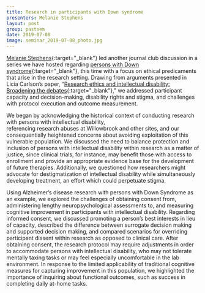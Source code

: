 ```yaml
---
title: Research in participants with Down syndrome
presenters: Melanie Stephens
layout: post
group: pastsem
date: 2019-07-08
image: seminar_2019-07-08_photo.jpg
---
```


[Melanie Stephens](https://profiles.ucsf.edu/melanie.stephens){:target="_blank"} led another journal club discussion 
in a series we have hosted regarding [persons with Down syndrome](https://decisionlab.ucsf.edu/pastsem/2019-02-25_down-syndrome-alzheimers/){:target="_blank"}, this time 
with a focus on ethical predicaments that arise in the research setting. Drawing from arguments presented in Licia Carlson’s 
paper, “[Research ethics and intellectual disability: Broadening the debates](https://www.ncbi.nlm.nih.gov/pmc/articles/PMC3767215/){:target="_blank"}," 
we addressed participant capacity and decision-making, disability rights and stigma, and challenges with protocol execution 
and outcome measurement.

We began by acknowledging the historical context of conducting research with persons with intellectual disability,  
referencing research abuses at Willowbrook and other sites, and our consequentially heightened concerns about avoiding 
exploitation of this vulnerable population. We discussed the need to balance protection and inclusion of persons with 
intellectual disability within research as a matter of justice, since clinical trials, for instance, may 
benefit those with access to enrollment and provide an appropriate evidence base for the development of future therapies. 
Additionally, we questioned how researchers might advocate for destigmatization 
of intellectual disability while simultaneously developing treatment, an effort which could perpetuate stigma.

Using Alzheimer’s disease research with persons with Down Syndrome as an example, 
we explored the challenges of obtaining consent from, administering lengthy neuropsychological assessments to, and measuring 
cognitive improvement in participants with intellectual disability. Regarding informed consent, we discussed promoting a 
person’s best interests in lieu of capacity, described the difference between surrogate decision making and supported 
decision making, and compared scenarios for overriding participant dissent within research as opposed to clinical care. 
After obtaining consent, the research protocol may require adjustments in order to accommodate persons with intellectual 
disability, who may not tolerate mentally taxing tasks or may feel especially uncomfortable in the lab environment. In response 
to the limited applicability of traditional cognitive measures for capturing improvement in this population, we highlighted 
the importance of inquiring about functional outcomes, such as success in completing daily at-home tasks.
